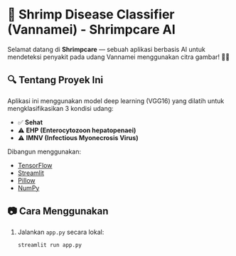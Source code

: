 # 🦐 Shrimp Disease Classifier (Vannamei) - Shrimpcare AI

Selamat datang di **Shrimpcare** — sebuah aplikasi berbasis AI untuk mendeteksi penyakit pada udang Vannamei menggunakan citra gambar! 🧠📸

## 🔍 Tentang Proyek Ini

Aplikasi ini menggunakan model deep learning (VGG16) yang dilatih untuk mengklasifikasikan 3 kondisi udang:
- ✅ **Sehat**
- ⚠️ **EHP (Enterocytozoon hepatopenaei)**
- ⚠️ **IMNV (Infectious Myonecrosis Virus)**

Dibangun menggunakan:
- [TensorFlow](https://www.tensorflow.org/)
- [Streamlit](https://streamlit.io/)
- [Pillow](https://python-pillow.org/)
- [NumPy](https://numpy.org/)

## 📷 Cara Menggunakan

1. Jalankan `app.py` secara lokal:
   ```bash
   streamlit run app.py
